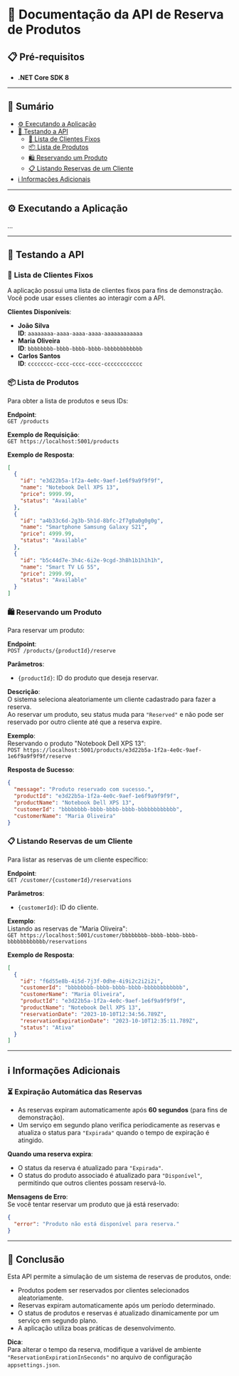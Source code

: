 
# 🛒 **Documentação da API de Reserva de Produtos**

## 📋 Pré-requisitos
- **.NET Core SDK 8**

---

## 📑 Sumário
- [⚙️ Executando a Aplicação](#⚙️-executando-a-aplicação)
- [🧪 Testando a API](#🧪-testando-a-api)
  - [👥 Lista de Clientes Fixos](#👥-lista-de-clientes-fixos)
  - [📦 Lista de Produtos](#📦-lista-de-produtos)
  - [🛍️ Reservando um Produto](#🛍️-reservando-um-produto)
  - [📋 Listando Reservas de um Cliente](#📋-listando-reservas-de-um-cliente)
- [ℹ️ Informações Adicionais](#ℹ️-informações-adicionais)

---

## ⚙️ **Executando a Aplicação**
...

---

## 🧪 **Testando a API**

### 👥 **Lista de Clientes Fixos**
A aplicação possui uma lista de clientes fixos para fins de demonstração. Você pode usar esses clientes ao interagir com a API.

**Clientes Disponíveis**:
- **João Silva**  
  **ID**: `aaaaaaaa-aaaa-aaaa-aaaa-aaaaaaaaaaaa`
- **Maria Oliveira**  
  **ID**: `bbbbbbbb-bbbb-bbbb-bbbb-bbbbbbbbbbbb`
- **Carlos Santos**  
  **ID**: `cccccccc-cccc-cccc-cccc-cccccccccccc`

### 📦 **Lista de Produtos**
Para obter a lista de produtos e seus IDs:

**Endpoint**:  
`GET /products`

**Exemplo de Requisição**:  
`GET https://localhost:5001/products`

**Exemplo de Resposta**:
```json
[
  {
    "id": "e3d22b5a-1f2a-4e0c-9aef-1e6f9a9f9f9f",
    "name": "Notebook Dell XPS 13",
    "price": 9999.99,
    "status": "Available"
  },
  {
    "id": "a4b33c6d-2g3b-5h1d-8bfc-2f7g0a0g0g0g",
    "name": "Smartphone Samsung Galaxy S21",
    "price": 4999.99,
    "status": "Available"
  },
  {
    "id": "b5c44d7e-3h4c-6i2e-9cgd-3h8h1b1h1h1h",
    "name": "Smart TV LG 55",
    "price": 2999.99,
    "status": "Available"
  }
]
```

### 🛍️ **Reservando um Produto**
Para reservar um produto:

**Endpoint**:  
`POST /products/{productId}/reserve`

**Parâmetros**:  
- `{productId}`: ID do produto que deseja reservar.

**Descrição**:  
O sistema seleciona aleatoriamente um cliente cadastrado para fazer a reserva.  
Ao reservar um produto, seu status muda para `"Reserved"` e não pode ser reservado por outro cliente até que a reserva expire.

**Exemplo**:  
Reservando o produto "Notebook Dell XPS 13":  
`POST https://localhost:5001/products/e3d22b5a-1f2a-4e0c-9aef-1e6f9a9f9f9f/reserve`

**Resposta de Sucesso**:
```json
{
  "message": "Produto reservado com sucesso.",
  "productId": "e3d22b5a-1f2a-4e0c-9aef-1e6f9a9f9f9f",
  "productName": "Notebook Dell XPS 13",
  "customerId": "bbbbbbbb-bbbb-bbbb-bbbb-bbbbbbbbbbbb",
  "customerName": "Maria Oliveira"
}
```

### 📋 **Listando Reservas de um Cliente**
Para listar as reservas de um cliente específico:

**Endpoint**:  
`GET /customer/{customerId}/reservations`

**Parâmetros**:  
- `{customerId}`: ID do cliente.

**Exemplo**:  
Listando as reservas de "Maria Oliveira":  
`GET https://localhost:5001/customer/bbbbbbbb-bbbb-bbbb-bbbb-bbbbbbbbbbbb/reservations`

**Exemplo de Resposta**:
```json
[
  {
    "id": "f6d55e8b-4i5d-7j3f-0dhe-4i9i2c2i2i2i",
    "customerId": "bbbbbbbb-bbbb-bbbb-bbbb-bbbbbbbbbbbb",
    "customerName": "Maria Oliveira",
    "productId": "e3d22b5a-1f2a-4e0c-9aef-1e6f9a9f9f9f",
    "productName": "Notebook Dell XPS 13",
    "reservationDate": "2023-10-10T12:34:56.789Z",
    "reservationExpirationDate": "2023-10-10T12:35:11.789Z",
    "status": "Ativa"
  }
]
```

---

## ℹ️ **Informações Adicionais**

### ⏳ Expiração Automática das Reservas
- As reservas expiram automaticamente após **60 segundos** (para fins de demonstração).
- Um serviço em segundo plano verifica periodicamente as reservas e atualiza o status para `"Expirada"` quando o tempo de expiração é atingido.

**Quando uma reserva expira**:
- O status da reserva é atualizado para `"Expirada"`.
- O status do produto associado é atualizado para `"Disponível"`, permitindo que outros clientes possam reservá-lo.

**Mensagens de Erro**:  
Se você tentar reservar um produto que já está reservado:
```json
{
  "error": "Produto não está disponível para reserva."
}
```

---

## 🏁 **Conclusão**
Esta API permite a simulação de um sistema de reservas de produtos, onde:
- Produtos podem ser reservados por clientes selecionados aleatoriamente.
- Reservas expiram automaticamente após um período determinado.
- O status de produtos e reservas é atualizado dinamicamente por um serviço em segundo plano.
- A aplicação utiliza boas práticas de desenvolvimento.

**Dica**:  
Para alterar o tempo da reserva, modifique a variável de ambiente `"ReservationExpirationInSeconds"` no arquivo de configuração `appsettings.json`.
